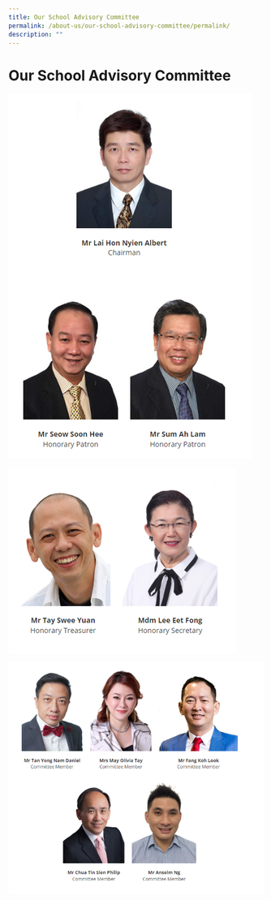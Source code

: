 ```yaml
---
title: Our School Advisory Committee
permalink: /about-us/our-school-advisory-committee/permalink/
description: ""
---
```

Our School Advisory Committee
=============================

![](/images/committee1.png)

![](/images/committee2.png)

![](/images/committee3.png)